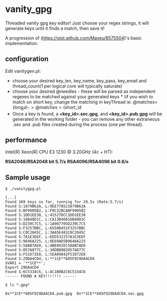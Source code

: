 vanity_gpg
==========

Threaded vanity gpg key editor! Just choose your regex strings, it will generate keys until it finds a match, then save it!

A progression of (https://gist.github.com/Mayeu/8575504)'s basic implementation.


configuration
--------

Edit vanitygen.pl:
*    choose your desired key_len, key_name, key_pass, key_email and thread_count(1 per logical core will typically saturate)
*    choose your desired @needles - these will be parsed as independent regexes to be matched against your generated keys
    *    (if you wish to match on short key, change the matching in keyThread ie: @matches= ($long_id -> @matches= ($short_id
*    Once a key is found, a **\<key_id\>.sec.gpg**, and **\<key_id\>.pub.gpg** will be generated in the working folder - you can remove any other extraneous .sec and .pub files created during the process (one per thread).

performance
--------
Intel(R) Xeon(R) CPU E3 1230 @ 3.20GHz (4c + HT):

**RSA2048/RSA2048 bit  5.7/s**
**RSA4096/RSA4096 bit  0.6/s**

Sample usage
--------

    $ ./vanitygpg.pl

    [...]
    Found 169 keys so far, running for 29.5s (Rate:5.7/s)
    Found S:1879B62A, L:9EE770521879B62A
    Found S:BF9905B2, L:F0C32BCABF9905B2
    Found S:1DD1EE38, L:41527DCC1DD1EE38
    Found S:16B48D1C, L:CA13B46816B48D1C
    Found S:D239C7C5, L:1A987705D239C7C5
    Found S:F3257BBC, L:6550B451F3257BBC
    Found S:C0C2045C, L:3AA5E481C0C2045C
    Found S:7A1E3EEF, L:EED532257A1E3EEF
    Found S:9646A225, L:8E69AD5B9646A225
    Found S:58AB7AE0, L:4BE892EC58AB7AE0
    Found S:057A877C, L:30DBB0B2057A877C
    Found S:F51D72E8, L:5EA09842F51D72E8
    Found S:29DA4CD4, L:**1CE**685F929DA4CD4
    $VAR1 = '**1CE**';
    Export 29DA4CD4
    Found S:6C5334C6, L:AC1B0B2C6C5334C6
    ------ FOUND A KEY!!!!!!! ------

    $ ls *.gpg*
    
    0x**1CE**685F929DA4CD4.pub.gpg  0x**1CE**685F929DA4CD4.sec.gpg
